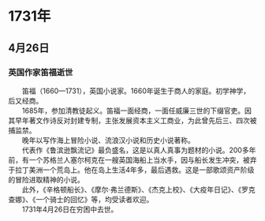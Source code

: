 # 1731年
## 4月26日
### 英国作家笛福逝世
　　笛福（1660—1731），英国小说家。1660年诞生于商人的家庭。初学神学，后又经商。<br>　　1685年，参加清教徒起义。笛福一面经商，一面任威廉三世的下缀官吏。因其早年著文作诗反对封建专制，主张发展资本主义工商业，为此曾先后三、四次被捕监禁。<br>　　晚年以写作海上冒险小说、流浪汉小说和历史小说著称。<br>　　代表作《鲁滨逊飘流记》最负盛名，这是以真人真事为题材的小说。200多年前，有一个苏格兰人塞尔柯克在一艘英国海船上当水手，因与船长发生冲突，被弃于拉丁美洲一个荒岛上。他在岛上生活4年多，最后遇救。这是一部歌颂资产阶级的冒险进取精神的小说。<br>　　此外，《辛格顿船长》、《摩尔·弗兰德斯》、《杰克上校》、《大疫年日记》、《罗克查娜》、《一个骑士的回忆》等，均受读者欢迎。<br>　　1731年4月26日在穷困中去世。
<comment/>